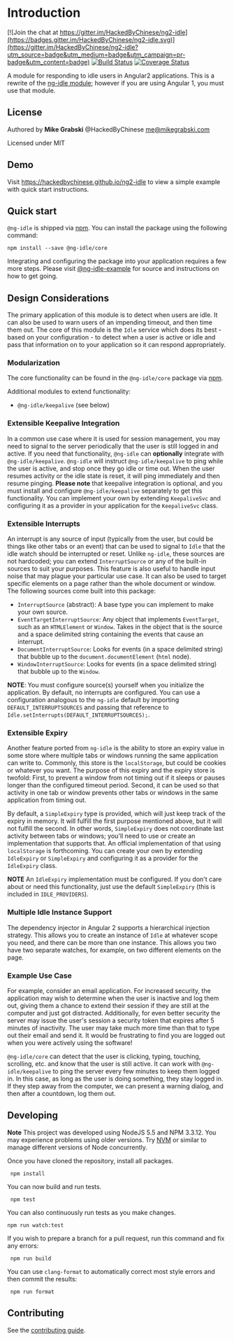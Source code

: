 # Introduction
[![Join the chat at https://gitter.im/HackedByChinese/ng2-idle](https://badges.gitter.im/HackedByChinese/ng2-idle.svg)](https://gitter.im/HackedByChinese/ng2-idle?utm_source=badge&utm_medium=badge&utm_campaign=pr-badge&utm_content=badge) [![Build Status](https://travis-ci.org/HackedByChinese/ng2-idle.svg?branch=master)](https://travis-ci.org/HackedByChinese/ng2-idle) [![Coverage Status](https://coveralls.io/repos/github/HackedByChinese/ng2-idle/badge.svg?branch=master)](https://coveralls.io/github/HackedByChinese/ng2-idle?branch=master)

A module for responding to idle users in Angular2 applications. This is a rewrite of the [ng-idle module](https://github.com/HackedByChinese/ng-idle); however if you are using Angular 1, you must use that module.

## License
Authored by **Mike Grabski** @HackedByChinese me@mikegrabski.com

Licensed under MIT

## Demo

Visit https://hackedbychinese.github.io/ng2-idle to view a simple example with quick start instructions.

## Quick start

`@ng-idle` is shipped via [npm](https://www.npmjs.com). You can install the package using the following command:

```
npm install --save @ng-idle/core
```

Integrating and configuring the package into your application requires a few more steps. Please visit [@ng-idle-example](https://github.com/HackedByChinese/ng2-idle-example.git) for source and instructions on how to get going.

## Design Considerations
The primary application of this module is to detect when users are idle. It can also be used to warn users of an impending timeout, and then time them out. The core of this module is the `Idle` service which does its best - based on your configuration - to detect when a user is active or idle and pass that information on to your application so it can respond appropriately.

### Modularization
The core functionality can be found in the `@ng-idle/core` package via [npm](https://www.npmjs.com).

Additional modules to extend functionality:

* `@ng-idle/keepalive` (see below)

### Extensible Keepalive Integration
In a common use case where it is used for session management, you may need to signal to the server periodically that the user is still logged in and active. If you need that functionality, `@ng-idle` can **optionally** integrate with `@ng-idle/keepalive`. `@ng-idle` will instruct `@ng-idle/keepalive` to ping while the user is active, and stop once they go idle or time out. When the user resumes activity or the idle state is reset, it will ping immediately and then resume pinging. **Please note** that keepalive integration is optional, and you must install and configure `@ng-idle/keepalive` separately to get this functionality. You can implement your own by extending `KeepaliveSvc` and configuring it as a provider in your application for the `KeepaliveSvc` class.

### Extensible Interrupts
An interrupt is any source of input (typically from the user, but could be things like other tabs or an event) that can be used to signal to `Idle` that the idle watch should be interrupted or reset. Unlike `ng-idle`, these sources are not hardcoded; you can extend `InterruptSource` or any of the built-in sources to suit your purposes. This feature is also useful to handle input noise that may plague your particular use case. It can also be used to target specific elements on a page rather than the whole document or window. The following sources come built into this package:
- `InterruptSource` (abstract): A base type you can implement to make your own source.
- `EventTargetInterruptSource`: Any object that implements `EventTarget`, such as an `HTMLElement` or `Window`. Takes in the object that is the source and a space delimited string containing the events that cause an interrupt.
- `DocumentInterruptSource`: Looks for events (in a space delimited string) that bubble up to the `document.documentElement` (`html` node).
- `WindowInterruptSource`: Looks for events (in a space delimited string) that bubble up to the `Window`.

**NOTE**: You must configure source(s) yourself when you initialize the application. By default, no interrupts are configured. You can use a configuration analogous to the `ng-idle` default by importing `DEFAULT_INTERRUPTSOURCES` and passing that reference to `Idle.setInterrupts(DEFAULT_INTERRUPTSOURCES);`.

### Extensible Expiry
Another feature ported from `ng-idle` is the ability to store an expiry value in some store where multiple tabs or windows running the same application can write to. Commonly, this store is the `localStorage`, but could be cookies or whatever you want. The purpose of this expiry and the expiry store is twofold: First, to prevent a window from not timing out if it sleeps or pauses longer than the configured timeout period. Second, it can be used so that activity in one tab or window prevents other tabs or windows in the same application from timing out.

By default, a `SimpleExpiry` type is provided, which will just keep track of the expiry in memory. It will fulfill the first purpose mentioned above, but it will not fulfill the second. In other words, `SimpleExpiry` does not coordinate last activity between tabs or windows; you'll need to use or create an implementation that supports that. An official implementation of that using `localStorage` is forthcoming. You can create your own by extending `IdleExpiry` or `SimpleExpiry` and configuring it as a provider for the `IdleExpiry` class.

**NOTE** An `IdleExpiry` implementation must be configured. If you don't care about or need this functionality, just use the default `SimpleExpiry` (this is included in `IDLE_PROVIDERS`).

### Multiple Idle Instance Support
The dependency injector in Angular 2 supports a hierarchical injection strategy. This allows you to create an instance of `Idle` at whatever scope you need, and there can be more than one instance. This allows you two have two separate watches, for example, on two different elements on the page.

### Example Use Case
For example, consider an email application. For increased security, the application may wish to determine when the user is inactive and log them out, giving them a chance to extend their session if they are still at the computer and just got distracted. Additionally, for even better security the server may issue the user's session a security token that expires after 5 minutes of inactivity. The user may take much more time than that to type out their email and send it. It would be frustrating to find you are logged out when you were actively using the software!

`@ng-idle/core` can detect that the user is clicking, typing, touching, scrolling, etc. and know that the user is still active. It can work with `@ng-idle/keepalive` to ping the server every few minutes to keep them logged in. In this case, as long as the user is doing something, they stay logged in. If they step away from the computer, we can present a warning dialog, and then after a countdown, log them out.

## Developing
**Note** This project was developed using NodeJS 5.5 and NPM 3.3.12. You may experience problems using older versions. Try [NVM](https://github.com/creationix/nvm) or similar to manage different versions of Node concurrently.

Once you have cloned the repository, install all packages.

```
 npm install
```

You can now build and run tests.

```
 npm test
```

You can also continuously run tests as you make changes.

```
npm run watch:test
```

If you wish to prepare a branch for a pull request, run this command and fix any errors:

```
 npm run build
```

You can use `clang-format` to automatically correct most style errors and then commit the results:

```
 npm run format
```

## Contributing
See the [contributing guide](https://github.com/HackedByChinese/ng2-idle/blob/master/CONTRIBUTING.md).
